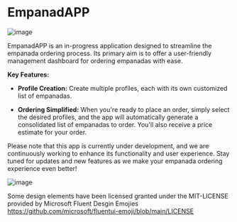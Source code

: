 # EmpanadAPP
![image](https://github.com/santiago-salinas/empanadAPP/assets/48341470/e76ae4b1-4c53-4ba2-8093-431a17f092c5)

EmpanadAPP is an in-progress application designed to streamline the empanada ordering process. Its primary aim is to offer a user-friendly management dashboard for ordering empanadas with ease.

**Key Features:**

- **Profile Creation:** Create multiple profiles, each with its own customized list of empanadas.
  
- **Ordering Simplified:** When you're ready to place an order, simply select the desired profiles, and the app will automatically generate a consolidated list of empanadas to order. You'll also receive a price estimate for your order.

Please note that this app is currently under development, and we are continuously working to enhance its functionality and user experience. Stay tuned for updates and new features as we make your empanada ordering experience even better!

![image](https://github.com/santiago-salinas/empanadAPP/assets/48341470/c0657aec-5986-43e7-892e-3ee221ab0bca)



Some design elements have been licensed granted under the MIT-LICENSE provided by Microsoft Fluent Desgin Emojies
https://github.com/microsoft/fluentui-emoji/blob/main/LICENSE
